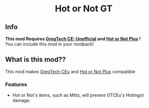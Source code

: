 <h1 align="center">Hot or Not GT</h1>

## Info
**This mod Requires [GregTech CE: Unofficial](https://github.com/GregTechCEu/GregTech) and  [Hot or Not Plus](https://github.com/ACGaming/HotOrNotPlus) !**  
You can include this mod in your modpack!

## What is this mod??
This mod makes [GregTech CEu](https://github.com/GregTechCEu/GregTech) and [Hot or Not Plus](https://github.com/ACGaming/HotOrNotPlus) compatible
### Features
 - Hot or Not's items, such as Mitts, will prevent GTCEu's HotIngot damage.

